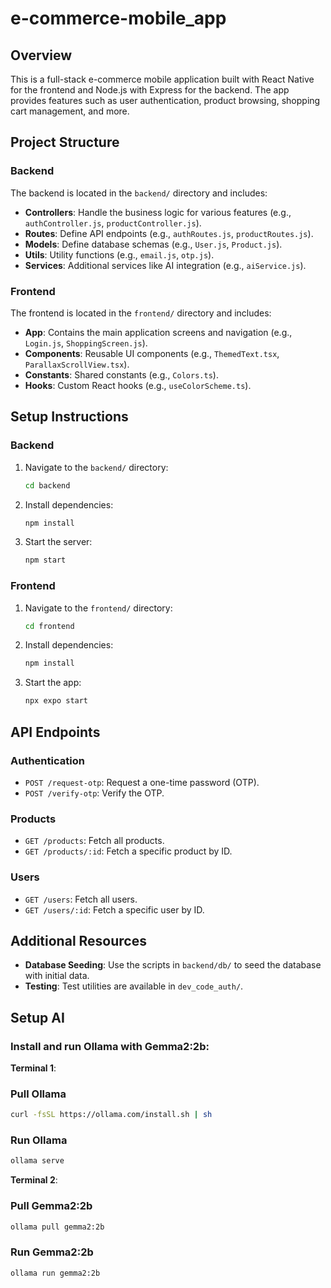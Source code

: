 # e-commerce-mobile_app

## Overview
This is a full-stack e-commerce mobile application built with React Native for the frontend and Node.js with Express for the backend. The app provides features such as user authentication, product browsing, shopping cart management, and more.

## Project Structure

### Backend
The backend is located in the `backend/` directory and includes:
- **Controllers**: Handle the business logic for various features (e.g., `authController.js`, `productController.js`).
- **Routes**: Define API endpoints (e.g., `authRoutes.js`, `productRoutes.js`).
- **Models**: Define database schemas (e.g., `User.js`, `Product.js`).
- **Utils**: Utility functions (e.g., `email.js`, `otp.js`).
- **Services**: Additional services like AI integration (e.g., `aiService.js`).

### Frontend
The frontend is located in the `frontend/` directory and includes:
- **App**: Contains the main application screens and navigation (e.g., `Login.js`, `ShoppingScreen.js`).
- **Components**: Reusable UI components (e.g., `ThemedText.tsx`, `ParallaxScrollView.tsx`).
- **Constants**: Shared constants (e.g., `Colors.ts`).
- **Hooks**: Custom React hooks (e.g., `useColorScheme.ts`).

## Setup Instructions

### Backend
1. Navigate to the `backend/` directory:
   ```bash
   cd backend
   ```
2. Install dependencies:
   ```bash
   npm install
   ```
3. Start the server:
   ```bash
   npm start
   ```

### Frontend
1. Navigate to the `frontend/` directory:
   ```bash
   cd frontend
   ```
2. Install dependencies:
   ```bash
   npm install
   ```
3. Start the app:
   ```bash
   npx expo start
   ```

## API Endpoints

### Authentication
- `POST /request-otp`: Request a one-time password (OTP).
- `POST /verify-otp`: Verify the OTP.

### Products
- `GET /products`: Fetch all products.
- `GET /products/:id`: Fetch a specific product by ID.

### Users
- `GET /users`: Fetch all users.
- `GET /users/:id`: Fetch a specific user by ID.

## Additional Resources
- **Database Seeding**: Use the scripts in `backend/db/` to seed the database with initial data.
- **Testing**: Test utilities are available in `dev_code_auth/`.


## Setup AI
### Install and run Ollama with Gemma2:2b:
**Terminal 1**:

### Pull Ollama
```sh
curl -fsSL https://ollama.com/install.sh | sh
```

### Run Ollama
```sh
ollama serve
```

**Terminal 2**:

### Pull Gemma2:2b
```sh
ollama pull gemma2:2b
```

### Run Gemma2:2b
```sh
ollama run gemma2:2b
```
